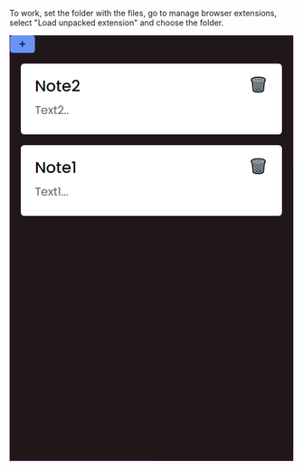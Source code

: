 To work, set the folder with the files, go to manage browser extensions, select "Load unpacked extension" and choose the folder.

![alt text](https://github.com/verezyp/note_ext/blob/main/PlXvaGc0lZ.png)
